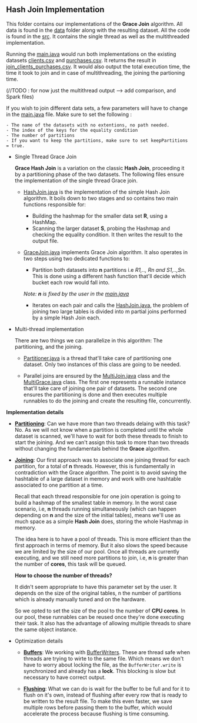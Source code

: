 ## Hash Join Implementation

This folder contains our implementations of the **Grace Join** algorithm. All data is found in the [data](/data) folder along with the resulting dataset. All the code is found in the [src](/src). It contains the single thread as well as the multithreaded implementation.

Running the [main.java](/HashJoin_Clean/src/Main.java) would run both implementations on the existing datasets [clients.csv](/data/clients.csv) and [purchases.csv](/data/purchases.csv). It returns the result in [join_clients_purchases.csv](/data/join_clients_purchases.csv). It would also output the total execution time, the time it took to join and in case of multithreading, the joining the partioning time. 

(//TODO : for now just the multithread output --> add comparison, and Spark files)

If you wish to join different data sets, a few parameters will have to change in the [main.java](/HashJoin_Clean/src/Main.java) file. Make sure to set the following : 

    - The name of the datasets with no extentions, no path needed.
    - The index of the keys for the equality condition
    - The number of partitions
    - If you want to keep the partitions, make sure to set keepPartitions = true.

- Single Thread Grace Join

    **Grace Hash Join** is a variation on the classic **Hash Join**, proceeding it by a partitioning phase of the two datasets. The following files ensure the implementation of the single thread Grace join.

    - [HashJoin.java](src/HashJoin.java) is the implementation of the simple Hash Join algorithm. It boils down to two stages and so contains two main functions responsible for: 

        - Building the hashmap for the smaller data set **R**, using a HashMap.
        - Scanning the larger dataset **S**, probing the Hashmap and checking the equality condition. It then writes the result to the output file.

    - [GraceJoin.java](/src/GraceJoin.java) implements Grace Join algorithm. It also operates in two steps using two dedicated functions to:
        - Partition both datasets into **n** partitions i.e *R1,.., Rn and S1,..,Sn*. This is done using a different hash function that'll decide which bucket each row would fall into.
        
        *Note: **n** is fixed by the user in the [main.java](/HashJoin_Clean/src/Main.java)*
        - Iterates on each pair and calls the [HashJoin.java](src/HashJoin.java), the problem of joining two large tables is divided into m partial joins performed by a simple Hash Join each.

- Multi-thread implementation

    There are two things we can parallelize in this algorithm: The partitioning, and the joining. 

    - [Partitioner.java](/src/Partitioner.java) is a thread that'll take care of partitioning one dataset. Only two instances of this class are going to be needed. 
  
    - Parallel joins are ensured by the [MultiJoin.java](/src/MultiJoin.java) class and the [MultiGrace.java](/src/MultiGrace.java) class. The first one represents a runnable instance that'll take care of joining one pair of datasets. The second one ensures the partitioning is done and then executes multiple runnables to do the joining and create the resulting file, concurrently.

**Implementation details**

- **<ins>Partitioning</ins>**: Can we have more than two threads delaing with this task? No. As we will not know when a partition is completed until the whole dataset is scanned, we'll have to wait for both these threads to finish to start the joining. And we can't assign this task to more than two threads without changing the fundamentals behind the **Grace** algorithm.

- **<ins>Joining</ins>**: Our first approach was to associate one joining thread for each partition, for a total of **n** threads. However, this is fundamentally in contradiction with the Grace algorithm. The point is to avoid saving the hashtable of a large dataset in memory and work with one hashtable associated to one partition at a time. 

    Recall that each thread responsible for one join operation is going to build a hashmap of the smallest table in memory. In the worst case scenario, i.e, **n** threads running simultaneously (which can happen depending on **n** and the size of the initial tables), means we'll use as much space as a simple **Hash Join** does, storing the whole Hashmap in memory. 

    The idea here is to have a pool of threads. This is more efficient than the first approach in terms of memory. But it also slows the speed because we are limited by the size of our pool. Once all threads are currently executing, and we still need more partitions to join, i.e, **n** is greater than the number of **cores**, this task will be queued.

    **How to choose the number of threads?** 

    It didn't seem appropriate to have this parameter set by the user. It depends on the size of the original tables, n the number of partitions which is already manually tuned and on the hardware.
    
    So we opted to set the size of the pool to the number of **CPU cores**. In our pool, these runnables can be reused once they're done executing their task. It also has the advantage of allowing multiple threads to share the same object instance. 

- Optimization details

    - **<ins>Buffers</ins>**: We working with [BufferWriters](https://docs.oracle.com/javase/7/docs/api/java/io/BufferedWriter.html). These are thread safe when threads are trying to wirte to the same file. Which means we don't have to worry about locking the file, as the ````BufferWriter.write```` is synchronized and already has a **lock**. This blocking is slow but necessary to have correct output. 

    - **<ins>Flushing</ins>**: What we can do is wait for the buffer to be full and for it to flush on it's own, instead of flushing after every row that is ready to be written to the result file. To make this even faster, we save multiple rows before passing them to the buffer, which would accelerate the process because flushing is time consuming.



